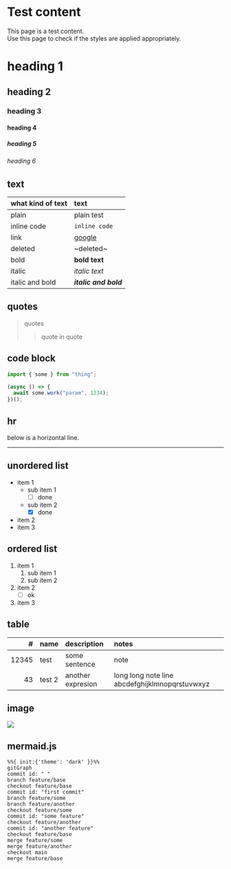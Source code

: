 # Test content

This page is a test content.  
Use this page to check if the styles are applied appropriately.

# heading 1
## heading 2
### heading 3
#### heading 4
##### heading 5
###### heading 6

## text

|what kind of text|text|
|:--|:--|
|plain|plain test|
|inline code|`inline code`|
|link|[google](https://www.google.com)|
|deleted|~deleted~|
|bold|**bold text**|
|italic|*italic text*|
|italic and bold|***italic and bold***|

## quotes

> quotes
>> quote in quote

## code block
``` typescript
import { some } from "thing";

(async () => {
  await some.work("param", 1234);
})();
```

## hr
below is a horizontal line.
***

## unordered list
- item 1
  - sub item 1
    - [ ] done
  - sub item 2
    - [x] done
- item 2
- item 3

## ordered list
1. item 1
    1. sub item 1
    1. sub item 2
1. item 2
    - [ ] ok
1. item 3

## table

|#|name|description|notes|
|--:|:--|:--|:--|
|12345|test|some sentence|note|
|43|test 2|another expresion|long long note line abcdefghijklmnopqrstuvwxyz|

## image

![](https://picsum.photos/500)

## mermaid.js

``` mermaid
%%{ init:{'theme': 'dark' }}%%
gitGraph
commit id: " "
branch feature/base
checkout feature/base
commit id: "first commit"
branch feature/some
branch feature/another
checkout feature/some
commit id: "some feature"
checkout feature/another
commit id: "another feature"
checkout feature/base
merge feature/some
merge feature/another
checkout main
merge feature/base
```
